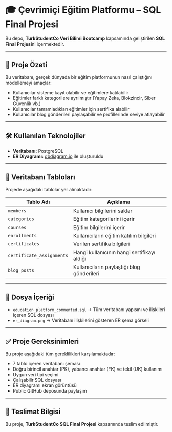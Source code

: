 # 🎓 Çevrimiçi Eğitim Platformu – SQL Final Projesi

Bu depo, **TurkStudentCo Veri Bilimi Bootcamp** kapsamında geliştirilen **SQL Final Projesi**ni içermektedir.

---

## 📌 Proje Özeti

Bu veritabanı, gerçek dünyada bir eğitim platformunun nasıl çalıştığını modellemeyi amaçlar:

- Kullanıcılar sisteme kayıt olabilir ve eğitimlere katılabilir  
- Eğitimler farklı kategorilere ayrılmıştır (Yapay Zeka, Blokzincir, Siber Güvenlik vb.)  
- Kullanıcılar tamamladıkları eğitimler için sertifika alabilir  
- Kullanıcılar blog gönderileri paylaşabilir ve profillerinde seviye atlayabilir  

---

## 🛠️ Kullanılan Teknolojiler

- **Veritabanı:** PostgreSQL  
- **ER Diyagramı:** [dbdiagram.io](https://dbdiagram.io) ile oluşturuldu  

---

## 📂 Veritabanı Tabloları

Projede aşağıdaki tablolar yer almaktadır:

| Tablo Adı                  | Açıklama                                       |
|---------------------------|------------------------------------------------|
| `members`                 | Kullanıcı bilgilerini saklar                   |
| `categories`              | Eğitim kategorilerini içerir                   |
| `courses`                 | Eğitim bilgilerini içerir                      |
| `enrollments`             | Kullanıcıların eğitim katılım bilgileri        |
| `certificates`            | Verilen sertifika bilgileri                    |
| `certificate_assignments` | Hangi kullanıcının hangi sertifikayı aldığı    |
| `blog_posts`              | Kullanıcıların paylaştığı blog gönderileri     |

---

## 📄 Dosya İçeriği

- `education_platform_commented.sql` → Tüm veritabanı yapısını ve ilişkileri içeren SQL dosyası  
- `er_diagram.png` → Veritabanı ilişkilerini gösteren ER şema görseli  

---

## ✅ Proje Gereksinimleri

Bu proje aşağıdaki tüm gereklilikleri karşılamaktadır:
- 7 tablo içeren veritabanı şeması
- Doğru birincil anahtar (PK), yabancı anahtar (FK) ve tekil (UK) kullanımı
- Uygun veri tipi seçimi
- Çalışabilir SQL dosyası
- ER diyagramı ekran görüntüsü
- Public GitHub deposunda paylaşım

---

## 📅 Teslimat Bilgisi

Bu proje, **TurkStudentCo SQL Final Projesi** kapsamında teslim edilmiştir.

